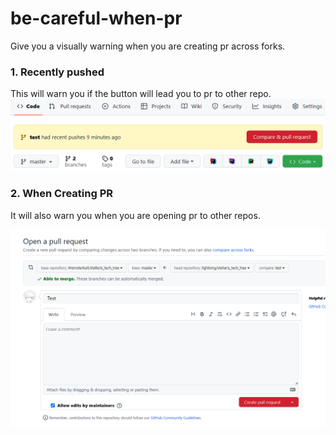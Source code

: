 # be-careful-when-pr

Give you a visually warning when you are creating pr across forks.

### 1. Recently pushed

This will warn you if the button will lead you to pr to other repo. 
![](./images/repo.png)

### 2. When Creating PR

It will also warn you when you are opening pr to other repos.

![](./images/pr.png)